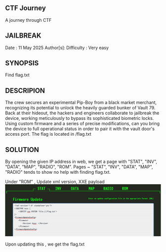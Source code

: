 ## CTF Journey ##
A journey through CTF

## JAILBREAK ##

Date : 11 May 2025 
Author[s]:
Difficulty : Very easy 

## SYNOPSIS ##
Find flag.txt

## DESCRIPION ##
The crew secures an experimental Pip-Boy from a black market merchant, recognizing its potential to unlock the heavily guarded bunker of Vault 79. Back at their hideout, the hackers and engineers collaborate to jailbreak the device, working meticulously to bypass its sophisticated biometric locks. Using custom firmware and a series of precise modifications, can you bring the device to full operational status in order to pair it with the vault door's access port. The flag is located in /flag.txt

## SOLUTION ##
By opening the given IP address in web, we get a page with "STAT", "INV", "DATA", "MAP", "RADIO", "ROM". 
Pages ~ "STAT", "INV", "DATA", "MAP", "RADIO" tends to show no help with finding flag.txt. 

Under "ROM" , 
Update xml version, XXE payload 
![alt text](image.png)

Upon updating this , we get the flag.txt 
